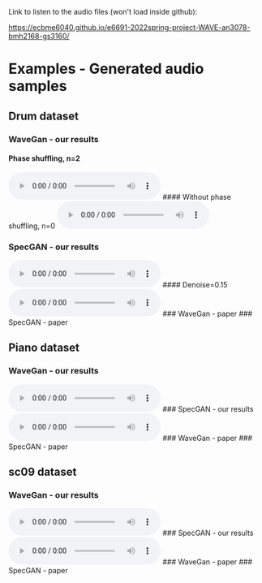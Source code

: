Link to listen to the audio files (won't load inside github):

https://ecbme6040.github.io/e6691-2022spring-project-WAVE-an3078-bmh2168-gs3160/
# Examples - Generated audio samples

## Drum dataset

### WaveGan - our results
#### Phase shuffling, n=2
<audio controls>
  <source src="./examples/wavegan/drum n=2.mp3" type="audio/mpeg">
</audio>
#### Without phase shuffling, n=0

<audio controls>
  <source src="./examples/wavegan/drum n=0.mp3" type="audio/mpeg">
</audio>

### SpecGAN - our results
<audio controls>
  <source src="./examples/specgan/drum.mp3" type="audio/mpeg">
</audio>
#### Denoise=0.15
<audio controls>
  <source src="./examples/specgan/drum denoised.mp3" type="audio/mpeg">
</audio>
### WaveGan - paper
### SpecGAN - paper


## Piano dataset
### WaveGan - our results
<audio controls>
  <source src="./examples/wavegan/piano.mp3" type="audio/mpeg">
</audio>
### SpecGAN - our results
<audio controls>
  <source src="./examples/specgan/piano.mp3" type="audio/mpeg">
</audio>
### WaveGan - paper
### SpecGAN - paper


## sc09 dataset
### WaveGan - our results
<audio controls>
  <source src="./examples/wavegan/sc09.mp3" type="audio/mpeg">
</audio>
### SpecGAN - our results
<audio controls>
  <source src="./examples/specgan/sc09.mp3" type="audio/mpeg">
</audio>
### WaveGan - paper
### SpecGAN - paper
